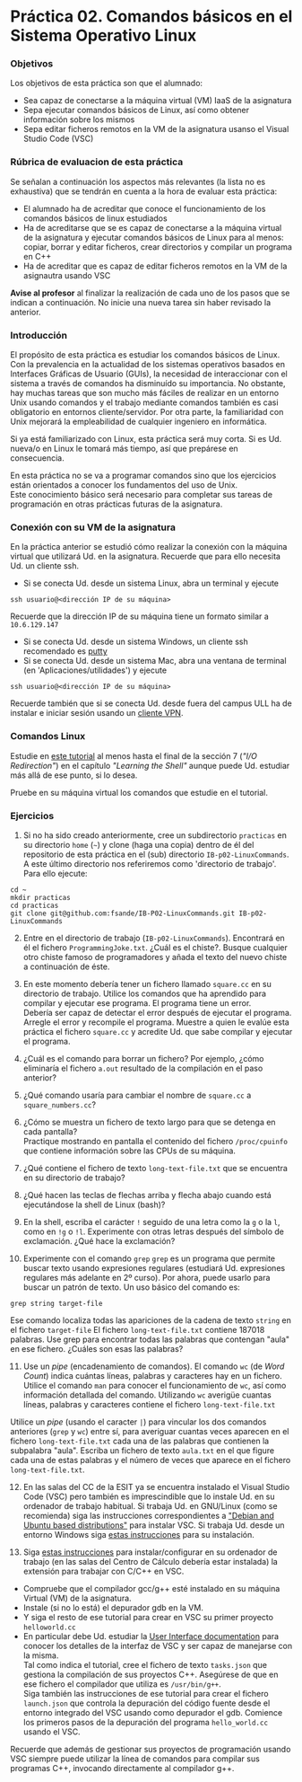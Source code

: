 # Práctica 02. Comandos básicos en el Sistema Operativo Linux

### Objetivos
Los objetivos de esta práctica son que el alumnado:

* Sea capaz de conectarse a la máquina virtual (VM) IaaS de la asignatura
* Sepa ejecutar comandos básicos de Linux, así como obtener información sobre los mismos
* Sepa editar ficheros remotos en la VM de la asignatura usanso el Visual Studio Code (VSC)

### Rúbrica de evaluacion de esta práctica
Se señalan a continuación los aspectos más relevantes (la lista no es exhaustiva)
que se tendrán en cuenta a la hora de evaluar esta práctica:
* El alumnado ha de acreditar que conoce el funcionamiento de los comandos básicos de linux estudiados
* Ha de acreditarse que se es capaz de conectarse a la máquina virtual de la asignatura y ejecutar comandos
básicos de Linux para al menos: copiar, borrar y editar ficheros, crear directorios y compilar un programa en
C++ 
* Ha de acreditar que es capaz de editar ficheros remotos en la VM de la asignautra usando VSC

**Avise al profesor** al finalizar la realización de cada uno de los pasos que se indican a continuación. No inicie una nueva tarea sin haber revisado la anterior.
### Introducción
El propósito de esta práctica es estudiar los comandos básicos de Linux. 
Con la prevalencia en la actualidad de los sistemas operativos basados en Interfaces Gráficas de Usuario (GUIs), la necesidad 
de interaccionar con el sistema a través de comandos ha disminuído su importancia.
No obstante, hay muchas tareas que son mucho más fáciles de realizar en un entorno Unix usando comandos y el
trabajo mediante comandos también es casi obligatorio en entornos cliente/servidor.
Por otra parte, la familiaridad con Unix mejorará la empleabilidad de cualquier ingeniero en informática.

Si ya está familiarizado con Linux, esta práctica será muy corta. 
Si es Ud. nueva/o en Linux le tomará más tiempo, así que prepárese en consecuencia.

En esta práctica no se va a programar comandos sino que los ejercicios están orientados a conocer los fundamentos del uso de Unix.  
Este conocimiento básico será necesario para completar sus tareas de programación en otras prácticas futuras
de la asignatura.

### Conexión con su VM de la asignatura
En la práctica anterior se estudió cómo realizar la conexión con la máquina virtual que utilizará Ud. en la
asignatura. Recuerde que para ello necesita Ud. un cliente ssh.
* Si se conecta Ud. desde un sistema Linux, abra un terminal y ejecute 
```
ssh usuario@<dirección IP de su máquina>
```
Recuerde que la dirección IP de su máquina tiene un formato similar a `10.6.129.147`
* Si se conecta Ud. desde un sistema Windows, un cliente ssh recomendado es [putty](https://www.chiark.greenend.org.uk/~sgtatham/putty/latest.html)
* Si se conecta Ud. desde un sistema Mac, abra una ventana de terminal (en 'Aplicaciones/utilidades') y
ejecute
```
ssh usuario@<dirección IP de su máquina>
```

Recuerde también que si se conecta Ud. desde fuera del campus ULL ha de instalar e iniciar sesión usando un
[cliente VPN](https://www.ull.es/servicios/stic/2016/05/10/servicio-de-vpn-de-la-ull/).

### Comandos Linux
Estudie en [este tutorial](http://linuxcommand.org/index.php) al menos hasta el final de la sección 7 
(*"I/O Redirection"*) en el capítulo *"Learning the Shell"* aunque puede Ud. estudiar más allá de ese punto,
si lo desea.

Pruebe en su máquina virtual los comandos que estudie en el tutorial.

### Ejercicios
1. Si no ha sido creado anteriormente, cree un subdirectorio `practicas` en su directorio `home` (`~`) y 
clone (haga una copia) dentro de él del repositorio de esta práctica en el (sub) directorio `IB-p02-LinuxCommands`.
A este último directorio nos referiremos como 'directorio de trabajo'.
Para ello ejecute:
```
cd ~
mkdir practicas
cd practicas
git clone git@github.com:fsande/IB-P02-LinuxCommands.git IB-p02-LinuxCommands
```

2. Entre en el directorio de trabajo (`IB-p02-LinuxCommands`). 
Encontrará en él el fichero `ProgrammingJoke.txt`. 
¿Cuál es el chiste?.
Busque cualquier otro chiste famoso de programadores y añada el texto del nuevo chiste a continuación de éste.

3. En este momento debería tener un fichero llamado `square.cc` en su directorio de trabajo.
Utilice los comandos que ha aprendido para compilar y ejecutar ese programa.
El programa tiene un error.  
Debería ser capaz de detectar el error después de ejecutar el programa. 
Arregle el error y recompile el programa.
Muestre a quien le evalúe esta práctica el fichero `square.cc` y acredite Ud. que sabe compilar y ejecutar el
programa.

4. ¿Cuál es el comando para borrar un fichero? Por ejemplo, ¿cómo eliminaría el fichero `a.out` resultado de la compilación en el paso anterior?

5. ¿Qué comando usaría para cambiar el nombre de `square.cc` a `square_numbers.cc`?

6. ¿Cómo se muestra un fichero de texto largo para que se detenga en cada pantalla?  
Practique mostrando en pantalla el contenido del fichero `/proc/cpuinfo` que contiene información sobre las CPUs de su
máquina.

7. ¿Qué contiene el fichero de texto `long-text-file.txt` que se encuentra en su directorio de trabajo?

8. ¿Qué hacen las teclas de flechas arriba y flecha abajo cuando está ejecutándose la shell de Linux (bash)?

9. En la shell, escriba el carácter `!` seguido de una letra como la `g` o la `l`, como en `!g` o `!l`. 
Experimente con otras letras después del símbolo de exclamación. ¿Qué hace la exclamación?

10. Experimente con el comando `grep` 
`grep` es un programa que permite buscar texto usando expresiones regulares (estudiará Ud. expresiones regulares más adelante en 2º curso). 
Por ahora, puede usarlo para buscar un patrón de texto.
Un uso básico del comando es: 
```
grep string target-file
```
Ese comando localiza todas las apariciones de la cadena de texto `string` en el fichero `target-file`
El fichero `long-text-file.txt` contiene 187018 palabras.
Use grep para encontrar todas las palabras que contengan "aula" en ese fichero. ¿Cuáles son esas las palabras?

11. Use un *pipe* (encadenamiento de comandos).
El comando `wc` (de *Word Count*) indica cuántas líneas, palabras y caracteres hay en un fichero.
Utilice el comando `man` para conocer el funcionamiento de `wc`, así como información detallada del comando.
Utilizando `wc` averigüe cuantas líneas, palabras y caracteres contiene el fichero `long-text-file.txt`

Utilice un *pipe* (usando el caracter `|`) para vincular los dos comandos anteriores (`grep` y `wc`) entre sí, para averiguar 
cuantas veces aparecen en el fichero `long-text-file.txt` cada una de las palabras que contienen la subpalabra "aula".
Escriba un fichero de texto `aula.txt` en el que figure cada una de estas palabras y el número de veces que
aparece en el fichero `long-text-file.txt`.

12. En las salas del CC de la ESIT ya se encuentra instalado el Visual Studio Code (VSC) pero también es imprescindible que lo instale Ud. en su ordenador de trabajo habitual. 
Si trabaja Ud. en GNU/Linux (como se recomienda) siga las instrucciones correspondientes a 
["Debian and Ubuntu based distributions"](https://code.visualstudio.com/docs/setup/linux#_debian-and-ubuntu-based-distributions) para instalar VSC.
Si trabaja Ud. desde un entorno Windows siga [estas instrucciones](https://code.visualstudio.com/docs/setup/windows) para su instalación.

13. Siga 
[estas instrucciones](https://code.visualstudio.com/docs/cpp/config-linux)
para instalar/configurar en su ordenador de trabajo (en las salas del Centro de Cálculo debería estar instalada) la extensión para trabajar con C/C++ en VSC.
* Compruebe que el compilador gcc/g++ esté instalado en su máquina Virtual (VM) de la asignatura.
* Instale (si no lo está) el depurador gdb en la VM.
* Y siga el resto de ese tutorial para crear en VSC su primer proyecto `helloworld.cc`
* En particular debe Ud. estudiar la
[User Interface documentation](https://code.visualstudio.com/docs/getstarted/userinterface)
para conocer los detalles de la interfaz de VSC y ser capaz de manejarse con la misma.  
Tal como indica el tutorial, cree el fichero de texto `tasks.json` que gestiona la compilación de sus proyectos C++.
Asegúrese de que en ese fichero el compilador que utiliza es `/usr/bin/g++`.  
Siga también las instrucciones de ese tutorial para crear el fichero `launch.json` que controla la depuración del código fuente desde el entorno integrado del VSC usando como depurador el gdb.
Comience los primeros pasos de la depuración del programa `hello_world.cc` usando el VSC.

Recuerde que además de gestionar sus proyectos de programación usando VSC siempre puede utilizar la línea de comandos para compilar
sus programas C++, invocando directamente al compilador g++.



